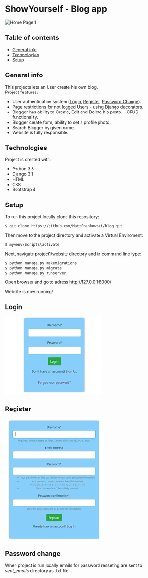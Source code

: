 # ShowYourself - Blog app
![Home Page 1](screenshots/main_page.gif)
## Table of contents
* [General info](#general-info)
* [Technologies](#technologies)
* [Setup](#setup)
## General info
This projects lets an User create his own blog.\
Project features:
* User authentication system ([Login](#login), [Register](#register), [Password Change](#password-change)).
* Page restrictions for not logged Users -  using Django decorators.
* Blogger has ability to Create, Edit and Delete his posts. - CRUD functionality.
* Blogger create form, ability to set a profile photo.
* Search Blogger by given name.
* Website is fully responsible.
## Technologies
Project is created with:
* Python 3.8
* Django 3.1
* HTML
* CSS
* Bootstrap 4
## Setup
To run this project locally clone this repository:
```
$ git clone https://github.com/MattFrankowski/blog.git
```
Then move to the project directory and activate a Virtual Enviroment:
```
$ myvenv\Scripts\activate
```
Next, navigate project1/website directory and in command line type:
```
$ python manage.py makemigrations
$ python manage.py migrate
$ python manage.py runserver
```
Open browser and go to adress http://127.0.0.1:8000/

Website is now running!

## Login
![Login](screenshots/login.png)

## Register
![Register](screenshots/register.png)

## Password change
When project is run locally emails for password resseting are sent to *sent_emails* directory as .txt file
